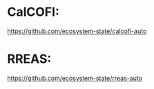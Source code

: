 # CalCOFI:
https://github.com/ecosystem-state/calcofi-auto

# RREAS:
https://github.com/ecosystem-state/rreas-auto